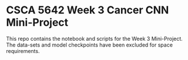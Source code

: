 # CSCA 5642 Week 3 Cancer CNN Mini-Project
This repo contains the notebook and scripts for the Week 3 Mini-Project. The data-sets and model checkpoints have been excluded for space requirements.
 
